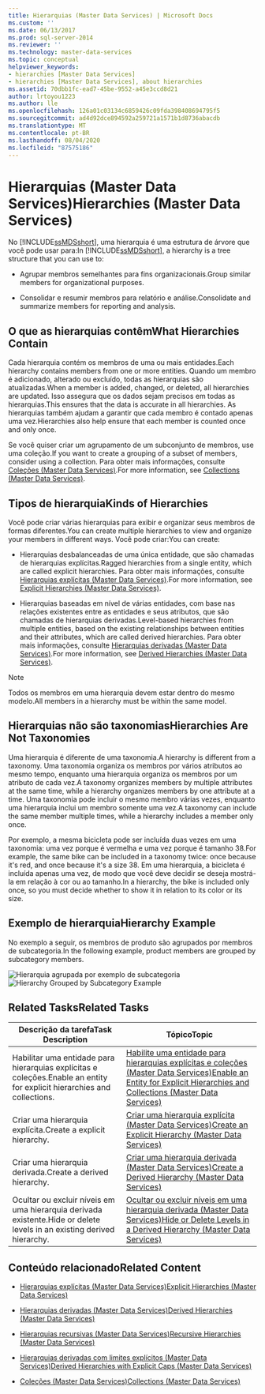 ```yaml
---
title: Hierarquias (Master Data Services) | Microsoft Docs
ms.custom: ''
ms.date: 06/13/2017
ms.prod: sql-server-2014
ms.reviewer: ''
ms.technology: master-data-services
ms.topic: conceptual
helpviewer_keywords:
- hierarchies [Master Data Services]
- hierarchies [Master Data Services], about hierarchies
ms.assetid: 70dbb1fc-ead7-45be-9552-a45e3ccd8d21
author: lrtoyou1223
ms.author: lle
ms.openlocfilehash: 126a01c03134c6859426c09fda398408694795f5
ms.sourcegitcommit: ad4d92dce894592a259721a1571b1d8736abacdb
ms.translationtype: MT
ms.contentlocale: pt-BR
ms.lasthandoff: 08/04/2020
ms.locfileid: "87575186"
---
```

# <a name="hierarchies-master-data-services"></a><span data-ttu-id="8eda6-102">Hierarquias (Master Data Services)</span><span class="sxs-lookup"><span data-stu-id="8eda6-102">Hierarchies (Master Data Services)</span></span>
  <span data-ttu-id="8eda6-103">No [!INCLUDE[ssMDSshort](../includes/ssmdsshort-md.md)], uma hierarquia é uma estrutura de árvore que você pode usar para:</span><span class="sxs-lookup"><span data-stu-id="8eda6-103">In [!INCLUDE[ssMDSshort](../includes/ssmdsshort-md.md)], a hierarchy is a tree structure that you can use to:</span></span>

-   <span data-ttu-id="8eda6-104">Agrupar membros semelhantes para fins organizacionais.</span><span class="sxs-lookup"><span data-stu-id="8eda6-104">Group similar members for organizational purposes.</span></span>

-   <span data-ttu-id="8eda6-105">Consolidar e resumir membros para relatório e análise.</span><span class="sxs-lookup"><span data-stu-id="8eda6-105">Consolidate and summarize members for reporting and analysis.</span></span>

## <a name="what-hierarchies-contain"></a><span data-ttu-id="8eda6-106">O que as hierarquias contêm</span><span class="sxs-lookup"><span data-stu-id="8eda6-106">What Hierarchies Contain</span></span>
 <span data-ttu-id="8eda6-107">Cada hierarquia contém os membros de uma ou mais entidades.</span><span class="sxs-lookup"><span data-stu-id="8eda6-107">Each hierarchy contains members from one or more entities.</span></span> <span data-ttu-id="8eda6-108">Quando um membro é adicionado, alterado ou excluído, todas as hierarquias são atualizadas.</span><span class="sxs-lookup"><span data-stu-id="8eda6-108">When a member is added, changed, or deleted, all hierarchies are updated.</span></span> <span data-ttu-id="8eda6-109">Isso assegura que os dados sejam precisos em todas as hierarquias.</span><span class="sxs-lookup"><span data-stu-id="8eda6-109">This ensures that the data is accurate in all hierarchies.</span></span> <span data-ttu-id="8eda6-110">As hierarquias também ajudam a garantir que cada membro é contado apenas uma vez.</span><span class="sxs-lookup"><span data-stu-id="8eda6-110">Hierarchies also help ensure that each member is counted once and only once.</span></span>

 <span data-ttu-id="8eda6-111">Se você quiser criar um agrupamento de um subconjunto de membros, use uma coleção.</span><span class="sxs-lookup"><span data-stu-id="8eda6-111">If you want to create a grouping of a subset of members, consider using a collection.</span></span> <span data-ttu-id="8eda6-112">Para obter mais informações, consulte [Coleções &#40;Master Data Services&#41;](collections-master-data-services.md).</span><span class="sxs-lookup"><span data-stu-id="8eda6-112">For more information, see [Collections &#40;Master Data Services&#41;](collections-master-data-services.md).</span></span>

## <a name="kinds-of-hierarchies"></a><span data-ttu-id="8eda6-113">Tipos de hierarquia</span><span class="sxs-lookup"><span data-stu-id="8eda6-113">Kinds of Hierarchies</span></span>
 <span data-ttu-id="8eda6-114">Você pode criar várias hierarquias para exibir e organizar seus membros de formas diferentes.</span><span class="sxs-lookup"><span data-stu-id="8eda6-114">You can create multiple hierarchies to view and organize your members in different ways.</span></span> <span data-ttu-id="8eda6-115">Você pode criar:</span><span class="sxs-lookup"><span data-stu-id="8eda6-115">You can create:</span></span>

-   <span data-ttu-id="8eda6-116">Hierarquias desbalanceadas de uma única entidade, que são chamadas de hierarquias explícitas.</span><span class="sxs-lookup"><span data-stu-id="8eda6-116">Ragged hierarchies from a single entity, which are called explicit hierarchies.</span></span> <span data-ttu-id="8eda6-117">Para obter mais informações, consulte [Hierarquias explícitas &#40;Master Data Services&#41;](../../2014/master-data-services/explicit-hierarchies-master-data-services.md).</span><span class="sxs-lookup"><span data-stu-id="8eda6-117">For more information, see [Explicit Hierarchies &#40;Master Data Services&#41;](../../2014/master-data-services/explicit-hierarchies-master-data-services.md).</span></span>

-   <span data-ttu-id="8eda6-118">Hierarquias baseadas em nível de várias entidades, com base nas relações existentes entre as entidades e seus atributos, que são chamadas de hierarquias derivadas.</span><span class="sxs-lookup"><span data-stu-id="8eda6-118">Level-based hierarchies from multiple entities, based on the existing relationships between entities and their attributes, which are called derived hierarchies.</span></span> <span data-ttu-id="8eda6-119">Para obter mais informações, consulte [Hierarquias derivadas &#40;Master Data Services&#41;](../../2014/master-data-services/derived-hierarchies-master-data-services.md).</span><span class="sxs-lookup"><span data-stu-id="8eda6-119">For more information, see [Derived Hierarchies &#40;Master Data Services&#41;](../../2014/master-data-services/derived-hierarchies-master-data-services.md).</span></span>

> [!NOTE]
>  <span data-ttu-id="8eda6-120">Todos os membros em uma hierarquia devem estar dentro do mesmo modelo.</span><span class="sxs-lookup"><span data-stu-id="8eda6-120">All members in a hierarchy must be within the same model.</span></span>

## <a name="hierarchies-are-not-taxonomies"></a><span data-ttu-id="8eda6-121">Hierarquias não são taxonomias</span><span class="sxs-lookup"><span data-stu-id="8eda6-121">Hierarchies Are Not Taxonomies</span></span>
 <span data-ttu-id="8eda6-122">Uma hierarquia é diferente de uma taxonomia.</span><span class="sxs-lookup"><span data-stu-id="8eda6-122">A hierarchy is different from a taxonomy.</span></span> <span data-ttu-id="8eda6-123">Uma taxonomia organiza os membros por vários atributos ao mesmo tempo, enquanto uma hierarquia organiza os membros por um atributo de cada vez.</span><span class="sxs-lookup"><span data-stu-id="8eda6-123">A taxonomy organizes members by multiple attributes at the same time, while a hierarchy organizes members by one attribute at a time.</span></span> <span data-ttu-id="8eda6-124">Uma taxonomia pode incluir o mesmo membro várias vezes, enquanto uma hierarquia inclui um membro somente uma vez.</span><span class="sxs-lookup"><span data-stu-id="8eda6-124">A taxonomy can include the same member multiple times, while a hierarchy includes a member only once.</span></span>

 <span data-ttu-id="8eda6-125">Por exemplo, a mesma bicicleta pode ser incluída duas vezes em uma taxonomia: uma vez porque é vermelha e uma vez porque é tamanho 38.</span><span class="sxs-lookup"><span data-stu-id="8eda6-125">For example, the same bike can be included in a taxonomy twice: once because it's red, and once because it's a size 38.</span></span> <span data-ttu-id="8eda6-126">Em uma hierarquia, a bicicleta é incluída apenas uma vez, de modo que você deve decidir se deseja mostrá-la em relação à cor ou ao tamanho.</span><span class="sxs-lookup"><span data-stu-id="8eda6-126">In a hierarchy, the bike is included only once, so you must decide whether to show it in relation to its color or its size.</span></span>

## <a name="hierarchy-example"></a><span data-ttu-id="8eda6-127">Exemplo de hierarquia</span><span class="sxs-lookup"><span data-stu-id="8eda6-127">Hierarchy Example</span></span>
 <span data-ttu-id="8eda6-128">No exemplo a seguir, os membros de produto são agrupados por membros de subcategoria.</span><span class="sxs-lookup"><span data-stu-id="8eda6-128">In the following example, product members are grouped by subcategory members.</span></span>

 <span data-ttu-id="8eda6-129">![Hierarquia agrupada por exemplo de subcategoria](../../2014/master-data-services/media/mds-conc-hierarchy.gif "Hierarquia agrupada por exemplo de subcategoria")</span><span class="sxs-lookup"><span data-stu-id="8eda6-129">![Hierarchy Grouped by Subcategory Example](../../2014/master-data-services/media/mds-conc-hierarchy.gif "Hierarchy Grouped by Subcategory Example")</span></span>

## <a name="related-tasks"></a><span data-ttu-id="8eda6-130">Related Tasks</span><span class="sxs-lookup"><span data-stu-id="8eda6-130">Related Tasks</span></span>

|<span data-ttu-id="8eda6-131">Descrição da tarefa</span><span class="sxs-lookup"><span data-stu-id="8eda6-131">Task Description</span></span>|<span data-ttu-id="8eda6-132">Tópico</span><span class="sxs-lookup"><span data-stu-id="8eda6-132">Topic</span></span>|
|----------------------|-----------|
|<span data-ttu-id="8eda6-133">Habilitar uma entidade para hierarquias explícitas e coleções.</span><span class="sxs-lookup"><span data-stu-id="8eda6-133">Enable an entity for explicit hierarchies and collections.</span></span>|[<span data-ttu-id="8eda6-134">Habilite uma entidade para hierarquias explícitas e coleções &#40;Master Data Services&#41;</span><span class="sxs-lookup"><span data-stu-id="8eda6-134">Enable an Entity for Explicit Hierarchies and Collections &#40;Master Data Services&#41;</span></span>](../../2014/master-data-services/enable-an-entity-for-explicit-hierarchies-and-collections-master-data-services.md)|
|<span data-ttu-id="8eda6-135">Criar uma hierarquia explícita.</span><span class="sxs-lookup"><span data-stu-id="8eda6-135">Create a explicit hierarchy.</span></span>|[<span data-ttu-id="8eda6-136">Criar uma hierarquia explícita &#40;Master Data Services&#41;</span><span class="sxs-lookup"><span data-stu-id="8eda6-136">Create an Explicit Hierarchy &#40;Master Data Services&#41;</span></span>](../../2014/master-data-services/create-an-explicit-hierarchy-master-data-services.md)|
|<span data-ttu-id="8eda6-137">Criar uma hierarquia derivada.</span><span class="sxs-lookup"><span data-stu-id="8eda6-137">Create a derived hierarchy.</span></span>|[<span data-ttu-id="8eda6-138">Criar uma hierarquia derivada &#40;Master Data Services&#41;</span><span class="sxs-lookup"><span data-stu-id="8eda6-138">Create a Derived Hierarchy &#40;Master Data Services&#41;</span></span>](../../2014/master-data-services/create-a-derived-hierarchy-master-data-services.md)|
|<span data-ttu-id="8eda6-139">Ocultar ou excluir níveis em uma hierarquia derivada existente.</span><span class="sxs-lookup"><span data-stu-id="8eda6-139">Hide or delete levels in an existing derived hierarchy.</span></span>|[<span data-ttu-id="8eda6-140">Ocultar ou excluir níveis em uma hierarquia derivada &#40;Master Data Services&#41;</span><span class="sxs-lookup"><span data-stu-id="8eda6-140">Hide or Delete Levels in a Derived Hierarchy &#40;Master Data Services&#41;</span></span>](../../2014/master-data-services/hide-or-delete-levels-in-a-derived-hierarchy-master-data-services.md)|

## <a name="related-content"></a><span data-ttu-id="8eda6-141">Conteúdo relacionado</span><span class="sxs-lookup"><span data-stu-id="8eda6-141">Related Content</span></span>

-   [<span data-ttu-id="8eda6-142">Hierarquias explícitas &#40;Master Data Services&#41;</span><span class="sxs-lookup"><span data-stu-id="8eda6-142">Explicit Hierarchies &#40;Master Data Services&#41;</span></span>](../../2014/master-data-services/explicit-hierarchies-master-data-services.md)

-   [<span data-ttu-id="8eda6-143">Hierarquias derivadas &#40;Master Data Services&#41;</span><span class="sxs-lookup"><span data-stu-id="8eda6-143">Derived Hierarchies &#40;Master Data Services&#41;</span></span>](../../2014/master-data-services/derived-hierarchies-master-data-services.md)

-   [<span data-ttu-id="8eda6-144">Hierarquias recursivas &#40;Master Data Services&#41;</span><span class="sxs-lookup"><span data-stu-id="8eda6-144">Recursive Hierarchies &#40;Master Data Services&#41;</span></span>](../../2014/master-data-services/recursive-hierarchies-master-data-services.md)

-   [<span data-ttu-id="8eda6-145">Hierarquias derivadas com limites explícitos &#40;Master Data Services&#41;</span><span class="sxs-lookup"><span data-stu-id="8eda6-145">Derived Hierarchies with Explicit Caps &#40;Master Data Services&#41;</span></span>](../../2014/master-data-services/derived-hierarchies-with-explicit-caps-master-data-services.md)

-   [<span data-ttu-id="8eda6-146">Coleções &#40;Master Data Services&#41;</span><span class="sxs-lookup"><span data-stu-id="8eda6-146">Collections &#40;Master Data Services&#41;</span></span>](collections-master-data-services.md)


